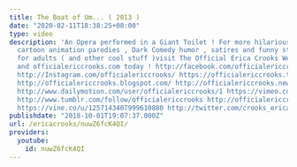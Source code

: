 ```yaml
---
title: The Boat of Um... ( 2013 )
date: "2020-02-11T18:38:25+08:00"
type: video
description: 'An Opera performed in a Giant Toilet ! For more hilarious puppet and
  cartoon animation parodies , Dark Comedy humor , satires and funny stupid videos
  for adults ( and other cool stuff )visit The Official Erica Crooks Websites : ericacrooks.com
  and officialericcrooks.com today ! http://facebook.com/officialericcrooks http://youtube.com/user/officialericcrooks
  http://Instagram.com/officialericcrooks/ https://officialericcrooks.tumblr.com/
  http://officialericcrooks.blogspot.com/ http://officialericcrooks.newgrounds.com/follow
  http://www.dailymotion.com/user/officialericcrooks/1 https://vimeo.com/officialericcrooks
  http://www.tumblr.com/follow/officialericcrooks http://officialericcrooks.newgrounds.com
  https://vine.co/u/1257143407999610880 http://twitter.com/crooks_erica'
publishdate: "2018-10-01T19:07:37.000Z"
url: /ericacrooks/nuwZ6fcK4QI/
providers:
  youtube:
    id: nuwZ6fcK4QI
---
```

